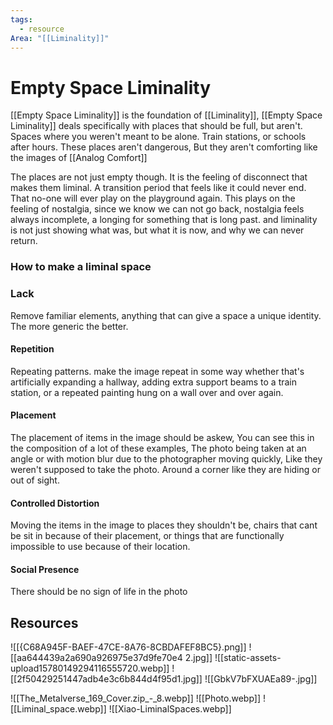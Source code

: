 ```yaml
---
tags:
  - resource
Area: "[[Liminality]]"
---
```


# Empty Space Liminality
[[Empty Space Liminality]] is the foundation of [[Liminality]], [[Empty Space Liminality]] deals specifically with places that should be full, but aren't. Spaces where you weren't meant to be alone. Train stations, or schools after hours. These places aren't dangerous, But they aren't comforting like the images of [[Analog Comfort]] 

The places are not just empty though. It is the feeling of disconnect that makes them liminal. A transition period that feels like it could never end. That no-one will ever play on the playground again. This plays on the feeling of nostalgia, since we know we can not go back, nostalgia feels always incomplete, a longing for something that is long past. and liminality is not just showing what was, but what it is now, and why we can never return.

### How to make a liminal space
### **Lack**
Remove familiar elements, anything that can give a space a unique identity. The more generic the better.
#### **Repetition**
Repeating patterns. make the image repeat in some way whether that's artificially expanding a hallway, adding extra support beams to a train station, or a repeated painting hung on a wall over and over again.
#### **Placement**
The placement of items in the image should be askew, You can see this in the composition of a lot of these examples, The photo being taken at an angle or with motion blur due to the photographer moving quickly, Like they weren't supposed to take the photo. Around a corner like they are hiding or out of sight. 
#### **Controlled Distortion**
Moving the items in the image to places they shouldn't be, chairs that cant be sit in because of their placement, or things that are functionally impossible to use because of their location. 
#### **Social Presence**
There should be no sign of life in the photo

## Resources
![[{C68A945F-BAEF-47CE-8A76-8CBDAFEF8BC5}.png]]
![[aa644439a2a690a926975e37d9fe70e4 2.jpg]]
![[static-assets-upload15780149294116555720.webp]]
![[2f50429251447adb4e3c6b844d4f95d1.jpg]]
![[GbkV7bFXUAEa89-.jpg]]

![[The_Metalverse_169_Cover.zip_-_8.webp]]
![[Photo.webp]]
![[Liminal_space.webp]]
![[Xiao-LiminalSpaces.webp]]